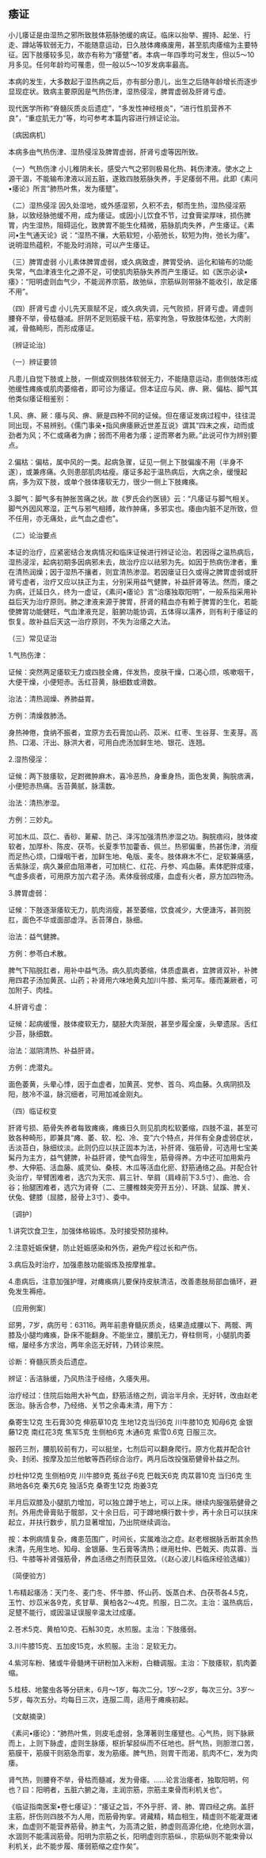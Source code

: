 ## 痿证

小儿痿证是由湿热之邪所致肢体筋脉弛缓的病证。临床以抬举、握持、起坐、行走、蹲站等软弱无力，不能随意运动，日久肢体瘫痪废用，甚至肌肉痿缩为主要特征。因下肢痿较多见，故亦有称为“痿躄”者。本病一年四季均可发生，但以5〜10月多见。任何年龄均可罹患，但一般以5〜10岁发病率最高。

本病的发生，大多数起于湿热病之后，亦有部分患儿，出生之后随年龄增长而逐步显现症状。致病主要原因是气热伤津，湿热侵淫，脾胃虚弱及肝肾亏虚。

现代医学所称“脊髓灰质炎后遗症”，“多发性神经根炎”，“进行性肌营养不良”，“重症肌无力”等，均可参考本篇内容进行辨证论治。

〔病因病机〕

本病多由气热伤津、湿热侵淫及脾胃虚弱，肝肾亏虚等因所致。

（一）气热伤津 小儿稚阴未长，感受六气之邪则极易化热、耗伤津液。使水之上源干涸，不能输布津液以润五脏，遂致四肢筋脉失养，手足痿弱不用。此即《素问•痿论》所言“肺热叶焦，发为痿躄”。

（二）湿热侵淫 因久处湿地，或外感湿邪，久积不去，郁而生热，湿热侵淫筋脉，以致经脉弛缓不用，成为痿证。或因小儿饮食不节，过食膏梁厚味，损伤脾胃，内生湿热，阻碍运化，致脾胃不能生化精微，筋脉肌肉失养，产生痿证。《素问•生气通天论》说：“湿热不攘，大筋软短，小筋弛长，软短为拘，弛长为痿”。说明湿热蕴积，不能及时消除，可以产生痿证。

（三）脾胃虚弱 小儿素体脾胃虚弱，或久病致虚，脾胃受纳、运化和输布的功能失常，气血津液生化之源不足，可使肌肉筋脉失养而产生痿证。如《医宗必读•痿》：“阳明虚则血气少，不能润养宗筋，故弛纵，宗筋纵则带脉不能收引，故足痿不用”。

（四）肝肾亏虚 小儿先天禀赋不足，或久病失调，元气败损，肝肾亏虚。肾虚则腰脊不举，骨枯髓减。肝阴不足则筋膜干枯，筋挛拘急，导致肢体松弛，大肉削减，骨骼畸形，而形成痿证。

〔辨证论治〕

（一）辨证要领

凡患儿自觉下肢或上肢，一侧或双侧肢体软弱无力，不能隨意运动，患侧肢体形成弛缓性瘫痪或肌肉萎缩者，即可诊为痿证。但本证应与风、痹、厥、偏枯、脚气其他类似痿证相鉴别：

1.风、痹、厥：痿与风、痹、厥是四种不同的证候。但在痿证发病过程中，往往混同出现，不易辨别。《儒门事亲•指风痹痿厥近世差互说》谓其“四末之疾，动而或劲者为风；不仁或痛者为痹；弱而不用者为痿；逆而寒者为厥。”此说可作为辨别要点。

2.偏枯：偏枯，属中风的一类。起病急骤，证见一侧上下肢偏废不用（半身不遂），或兼疼痛。久则患部肌肉枯瘦。痿证多起于温热病后，大病之余，缓慢起病，多为双下肢，或单个肢体痿软无力，很少一侧上下肢瘫痪。

3.脚气：脚气多有肿胀苦痛之状。故《罗氏会约医镜》云：“凡痿证与脚气相关。脚气外因风寒湿，正气与邪气相搏，故作肿痛，多邪实也。痿由内脏不足所致，但不任用，亦无痛处，此气血之虚也”。

（二）论治要点

本证的治疗，应紧密结合发病情况和临床证候进行辨证论治。若因得之温热病后，湿热浸淫，起病初期多因病邪未去，故治疗应以祛邪为先。如因于热病伤津者，重在清热润燥；因于湿热不攘者，则宜清热渗湿。若因瘘证日久或得之脾胃虚弱或肝肾亏虚者，治疗又应以扶正为主，分别采用益气健脾，补益肝肾等法。然而，痿之为病，迁延日久，终为一虚证，《素问•痿论》言“治痿独取阳明”，一般系指采用补益后天为治疗原则。肺之津液来源于脾胃，肝肾的精血亦有赖于脾胃的生化，若能使脾胃功能健旺，气血津液充足，脏腑功能协调，五体得以濡养，则有利于痿证的恢复。故补益后天这一治疗原则，不失为治痿之大法。

（三）常见证治

1.气热伤津：

证候：突然两足痿软无力或四肢全瘫，伴发热，皮肤干燥，口渴心烦，咳嗽咽干，大便干燥，小便短赤。舌红苔黄，脉细数或滑数。

治法：清热润燥、养肺益胃。

方例：清燥救肺汤。

身热神倦，食纳不振者，宜原方去石膏加山药、苡米、红枣、生谷芽、生麦芽。高热、口渴、汗出、脉洪大者，可用白虎汤加鲜生地、银花、连翘。

2.湿热侵淫：

证候：两下肢痿软，足跗微肿麻木，喜冷恶热，身重身热，面色发黄，胸脘痞满，小便短赤热痛。舌苔黄腻，脉濡数。

治法：清热渗湿。

方例：三妙丸。

可加木瓜、苡仁、香砂、萆薢、防己、泽泻加强清热渗湿之功。胸脘痞闷，肢体痠软者，加厚朴、陈皮、茯苓。长夏季节加藿香、佩兰。热邪偏重，热甚伤津，消瘦而足热心烦，口燥咽干者，加鲜生地、龟版、麦冬。肢体麻木不仁，足软兼痛感，舌紫脉涩，病久兼瘀血阻滞者，可加桃仁、红花、丹参、鸡血藤。素体肥胖成痿，气虚多痰者，可用原方加六君子汤。素体瘦弱成痿，血虚有火者，原方加四物汤。

3.脾胃虚弱：

证候：下肢逐渐痿软无力，肌肉消瘦，甚至萎缩，饮食减少，大便溏泻，甚则脱肛，面色不华或面部虚浮。舌苔薄白，脉细。

治法：益气健脾。

方例：参苓白术散。

脾气下陷脱肛者，用补中益气汤。病久肌肉萎缩，体质虚羸者，宜脾肾双补，补脾用四君子汤加黄芪、山药；补肾用六味地黄丸加川牛膝、紫河车。痿而兼厥者，可加附子、肉桂。

4.肝肾亏虚：

证候：起病缓慢，肢体痠软无力，腿胫大肉渐脱，甚至步履全废，头晕遗尿。舌红少苔，脉细数。

治法：滋阴清热、补益肝肾。

方例：虎潜丸。

面色萎黄，头晕心悸，因于血虚者，加黄芪、党参、首乌、鸡血藤。久病阴损及阳，肢冷不温，脉沉细者，可用加减金刚丸。

（四）临证权变

肝肾亏损、筋骨失养者每致瘫痪，瘫痪日久则见肌肉松软萎缩，四肢不温，甚至可致各种畸形，即兼具“瘫、萎、软、松、冷、变”六个特点，并伴有全身虚弱症状，舌淡苔白，脉细纹淡。此则仍应以扶正固本为法，补肝肾、强筋骨，可选用七宝美髯丹为主方，益气健脾，补益肝肾，使气血得生，筋骨得养。方中还可加用紫丹参、大伸筋、活血藤、威灵仙、桑枝、木瓜等活血化瘀、舒筋通络之品。并配合针灸治疗，举臂困难者，选穴为天宗、肩三针、举肩（肩峰前下3.5寸）、曲池、合谷；抬腿困难者，选穴为肾脊（二、三腰椎棘突旁开五分）、环跳、鼠蹊、脾关、伏兔、健膝（屈膝，胫骨上3寸）、委中。

〔调护〕

1.讲究饮食卫生，加强体格锻炼。及时接受预防接种。

2.注意妊娠保健，防止妊娠感染和外伤，避免产程过长和产伤。

3.病后及时治疗，加强患肢功能锻炼及按摩推拿。

4.患病后，注意加强护理，对瘫痪病儿要保持皮肤清洁，改善患肢局部血循环，避免发生褥疮。

〔应用例案〕

邱男，7岁，病历号：63116。两年前患脊髓灰质炎，结果造成腰以下、两髋、两膝及小腿均瘫痪，卧床不能翻身。不能坐立，腰肌无力，脊柱侧弯，小腿肌肉萎缩，屡经多方求治，两年余迄无好转，乃转诊来院。

诊断：脊髓灰质炎后遗症。

辨证：舌洁脉缓，乃风热注于经络，久痿失用。

治疗经过：住院后始用大补气血，舒筋活络之剂，调治半月余，无好转，改由赵老医治。脉舌合参，乃经络、关节之余毒未清，用下方：

桑寄生12克 生石膏30克 伸筋草10克 生地12克当归6克 川牛膝10克 知母6克 金银藤12克 南红花3克 焦军5克 生侧柏6克 木通6克 紫雪0.6克 日服三次。

服药三剂，腰肌较前有力，可以挺坐，七剂后可以翻身爬行。原方化裁并配合针灸、封闭、按摩及加兰他敏等西药综合治疗。两月后改投强筋健骨补益之剂。

炒杜仲12克 生侧柏9克 川牛膝9克 菟丝子6克 巴戟天6克 肉苁蓉10克 当归6克 生熟地各6克 秦艽6克 独活5克 桑寄生12克 炮姜3克

半月后双膝及小腿肌力增加，可以独立蹲于地上，可以上床。继续内服强筋健骨之剂。外用虎骨膏贴于髋部，又十余日后，可于蹲地横行数十步，再十余日可以扶床起立，并扶行数步，肌力显著增加，乃出院继续调治。

按：本例病情复杂，瘫患范围广，时间长，实属难治之症。赵老根据脉舌断其余热未清，先用生地、知母、金银藤、生石膏等清热；继用杜仲、巴戟天、肉苁蓉、当归、牛膝等补肾强筋骨，养血活络之剂而获显效。（《赵心波儿科临床经验选编》）

〔简便验方〕

1.布精起痿汤：天门冬、麦门冬、怀牛膝、怀山药、饭蒸白术、白茯苓各4.5克，玉竹、炒苡米各9克，炙甘草、黄柏各2〜4克。煎服，日二次。主治：温热病后，足躄不能行，或因温证误服辛温太过成痿。

2.苍术5克、黄柏10克、石斛30克，水煎服。主治：下肢痿弱。

3.川牛膝15克、五加皮15克，水煎服。主治：足软无力。

4.紫河车粉、猪或牛骨髓烤干研粉加入米粉，白糖调服。主治：下肢痿软，肌肉萎缩。

5.桂枝、地鳖虫各等分研末，6月〜1岁，每次二分。1岁〜2岁，每次三分。3岁〜5岁，每次五分。均每日三次，连服二周，适用于瘫痪初起。

〔文献摘录〕

《素问•痿论》：“肺热叶焦，则皮毛虚弱，急薄著则生痿躄也。心气热，则下脉厥而上，上则下脉虚，虚则生脉痿，枢折挈胫纵而不任地也。肝气热，则胆泄口苦，筋膜干，筋膜干则筋急而挛，发为筋痿。脾气热，则胃干而渴，肌肉不仁，发为肉痿。

肾气热，则腰脊不举，骨枯而髓减，发为骨痿。……论言治痿者，独取阳明，何也？曰：阳明者，五脏六腑之海，主润宗筋，宗筋主束骨而利机关也”。

《临证指南医案•卷七痿证》：“痿证之旨，不外乎肝、肾、肺、胃四经之病。盖肝主筋，肝伤则四肢不为人用，而筋骨拘挛。肾藏精，精血相生，精虚则不能灌溉诸末，血虚则不能营养筋骨。肺主气，为高清之脏，肺虚则高源化绝，化绝则水涸，水涸则不能濡润筋骨。阳明为宗筋之长，阳明虚则宗筋纵.，宗筋纵则不能束骨以利机关，此不能步履、痿弱筋缩之症作矣”。
